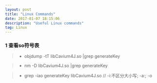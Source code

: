 ```yaml
---
layout: post
title: "Linux Commands"
date: 2017-01-07 18:15:06 
description: "Useful Linux commands"
tag: Linux
---
```


### 1 查看so符号表

>* objdump -tT libCavium4J.so |grep generateKey

>* nm -D libCavium4J.so  |grep generateKey

>* grep -iao generateKey libCavium4J.so // -i:不区分大小写; -a:; -o
